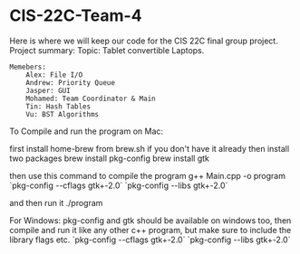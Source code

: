 # CIS-22C-Team-4
Here is where we will keep our code for the CIS 22C final group project. 
Project summary:
	Topic: Tablet convertible Laptops.
  
	Memebers: 
		Alex: File I/O 
		Andrew: Priority Queue
		Jasper: GUI
		Mohamed: Team Coordinator & Main
		Tin: Hash Tables
		Vu: BST Algorithms

To Compile and run the program on Mac:

first install home-brew from brew.sh if you don't have it already
then install two packages
brew install pkg-config
brew install gtk

then use this command to compile the program
g++ Main.cpp -o program \`pkg-config --cflags gtk+-2.0\` \`pkg-config --libs gtk+-2.0\`

and then run it
./program

For Windows:
pkg-config and gtk should be available on windows too, then compile and run it like any other c++ program, but make sure to include the library flags etc.
\`pkg-config --cflags gtk+-2.0\` \`pkg-config --libs gtk+-2.0\`